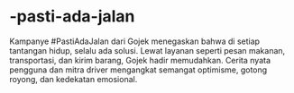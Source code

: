 # -pasti-ada-jalan
Kampanye #PastiAdaJalan dari Gojek menegaskan bahwa di setiap tantangan hidup, selalu ada solusi. Lewat layanan seperti pesan makanan, transportasi, dan kirim barang, Gojek hadir memudahkan. Cerita nyata pengguna dan mitra driver mengangkat semangat optimisme, gotong royong, dan kedekatan emosional.
